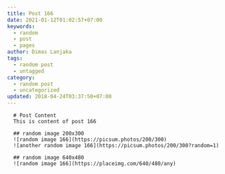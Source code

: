 ```yaml
---
title: Post 166
date: 2021-01-12T01:02:57+07:00
keywords:
  - random
  - post
  - pages
author: Dimas Lanjaka
tags:
  - random post
  - untagged
category:
  - random post
  - uncategorized
updated: 2018-04-24T03:37:50+07:00
---
```


      # Post Content
      This is content of post 166

      ## random image 200x300
      ![random image 166](https://picsum.photos/200/300)
      ![another random image 166](https://picsum.photos/200/300?random=1)

      ## random image 640x480
      ![random image 166](https://placeimg.com/640/480/any)
      